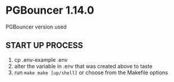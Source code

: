# PGBouncer 1.14.0
PGBouncer version used

## START UP PROCESS
1. cp .env-example .env
2. alter the variable in .env that was created above to taste
3. run `make make [up/shell]` or choose from the Makefile options
